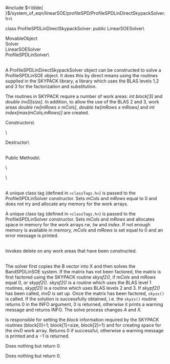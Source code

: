 \
\#include
$<\tilde{ }$/system_of_eqn/linearSOE/profileSPD/ProfileSPDLinDirectSkypackSolver.h$>$\

class ProfileSPDLinDirectSkypackSolver: public LinearSOESolver\

MovableObject\
Solver\
LinearSOESolver\
ProfileSPDLinSolver\

\
A ProfileSPDLinDirectSkypackSolver object can be constructed to solve a
ProfileSPDLinSOE object. It does this by direct means using the routines
supplied in the SKYPACK library, a library which uses the BLAS levels
1,2 and 3 for the factorization and substitution.

The routines in SKYPACK require a number of work areas: *int block\[3\]*
and *double invD\[size\]*. In addition, to allow the use of the BLAS 2
and 3, work areas *double rw\[mRows x mCols\]*, *double tw\[mRows x
mRows\]* and *int index\[max(mCols,mRows)\]* are created.

Constructors\

\

Destructor\

\
Public Methods\

\

\

\
A unique class tag (defined in  `<classTags.h>`) is passed to the
ProfileSPDLinSolver constructor. Sets *mCols* and *mRows* equal to $0$
and does not try and allocate any memory for the work arrays.

A unique class tag (defined in  `<classTags.h>`) is passed to the
ProfileSPDLinSolver constructor. Sets *mCols* and *mRows* and allocates
space in memory for the work arrays *rw*, *tw* and *index*. If not
enough memory is available in memory, *mCols* and *mRows* is set equal
to $0$ and an error message is printed.

\
Invokes delete on any work areas that have been constructed.

\
The solver first copies the B vector into X and then solves the
BandSPDLinSOE system. If the matrix has not been factored, the matrix is
first factored using the SKYPACK routine *skysf2()*, if *mCols* and
*mRows* equal $0$, or *skypf2()*. *skysf2()* is a routine which uses the
BLAS level 1 routines, *skypf2()* is a routine which uses BLAS levels 2
and 3. If *skypf2()* has been called, *invD* is set up. Once the matrix
has been factored, `skyss()` is called. If the solution is successfully
obtained, i.e. the `skyss()` routine returns $0$ in the INFO argument,
$0$ is returned, otherwise it prints a warning message and returns INFO.
The solve process changes $A$ and $X$.

Is responsible for setting the *block* information required by the
SKYPACK routines (block\[0\]=1; block\[1\]=size, block\[2\]=1) and for
creating space for the *invD* work array. Returns $0$ if successful,
otherwise a warning message is printed and a $-1$ is returned.

Does nothing but return $0$.

Does nothing but return $0$.
